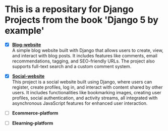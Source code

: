 # This is a repositary for Django Projects from the book 'Django 5 by example'
- [x] **[Blog-website](https://github.com/Mistire/django-projects/tree/main/blog-project)** <br>
      A simple blog website built with Django that allows users to create, view, and interact with blog posts. It includes features like comments, email recommendations, tagging, and SEO-friendly URLs. The project also supports full-text search and a custom comment system.
  
- [x] **[Social-website](https://github.com/Mistire/django-projects/tree/main/social-website)** <br>
      This project is a social website built using Django, where users can register, create profiles, log in, and interact with content shared by other users. It includes functionalities like bookmarking images, creating user profiles, social authentication, and activity streams, all integrated with asynchronous JavaScript features for enhanced user interaction.

- [ ] **Ecommerce-platform**
- [ ] **Elearning-platform**
